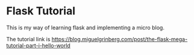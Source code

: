 # Flask Tutorial
This is my way of learning flask and implementing a micro blog.

The tutorial link is
https://blog.miguelgrinberg.com/post/the-flask-mega-tutorial-part-i-hello-world
